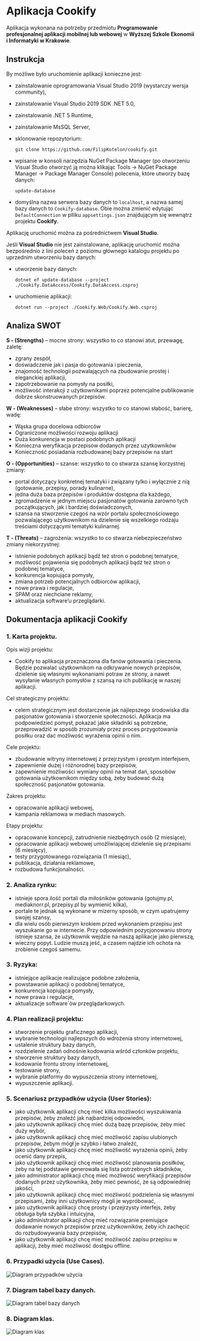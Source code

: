 # Aplikacja Cookify

Aplikacja wykonana na potrzeby przedmiotu **Programowanie profesjonalnej aplikacji mobilnej lub webowej** w **Wyższej Szkole Ekonomii i Informatyki w Krakowie**.


## Instrukcja

By możliwe było uruchomienie aplikacji konieczne jest:
  - zainstalowanie oprogramowania Visual Studio 2019 (wystarczy wersja community),
  - zainstalowanie Visual Studio 2019 SDK .NET 5.0,
  - zainstalowanie .NET 5 Runtime,
  - zainstalowanie MsSQL Server,
  - sklonowanie repozytorium:
              
        git clone https://github.com/FilipKotelon/cookify.git
  
  - wpisanie w konsoli narzędzia NuGet Package Manager (po otworzeniu Visual Studio otworzyć ją można klikając Tools -> NuGet Package Manager -> Package Manager Console) polecenia, które utworzy bazę danych:

        update-database
        
  - domyślna nazwa serwera bazy danych to `localhost`, a nazwa samej bazy danych to `Cookify-database`. Obie można zmienić edytując `DefaultConnection` w plliku `appsettings.json` znajdującym się wewnątrz projektu **Cookify**.

  Aplikację uruchomić można za pośrednictwem **Visual Studio**.
  
  Jeśli **Visual Studio** nie jest zainstalowane, aplikację uruchomić można bezpośrednio z lini poleceń z poziomu głównego katalogu projektu po uprzednim utworzeniu bazy danych:
   - utworzenie bazy danych:

         dotnet ef update-database --project ./Cookify.DataAccess/Cookify.DataAccess.csproj

   - uruchomienie aplikacji:
            
         dotnet run --project ./Cookify.Web/Cookify.Web.csproj

## Analiza SWOT

**S - (Strengths)** – mocne strony: wszystko to co stanowi atut, przewagę, zaletę:

 - zgrany zespół,
 - doświadczenie jak i pasja do gotowania i pieczenia,
 - znajomość technologii pozwalających na zbudowanie prostej i eleganckiej aplikacji,
 - zapotrzebowanie na pomysły na posiłki,
 - możliwość interakcji z użytkownikami poprzez potencjalne publikowanie dobrze skonstruowanych przepisów.

**W - (Weaknesses)** – słabe strony: wszystko to co stanowi słabość, barierę, wadę:

  - Wąska grupa docelowa odbiorców
  - Ograniczone możliwości rozwoju aplikacji
  - Duża konkurencja w postaci podobnych aplikacji
  - Konieczna weryfikacja przepisów dodanych przez użytkowników 
  - Konieczność posiadania rozbudowanej bazy przepisów na start


**O - (Opportunities)** – szanse: wszystko to co stwarza szansę korzystnej zmiany:

 - portal dotyczący konkretnej tematyki i związany tylko i wyłącznie z nią (gotowanie, przepisy, porady kulinarne),
 - jedna duża baza przepisów i produktów dostępna dla każdego,
 - zgromadzenie w jednym miejscu pasjonatów gotowania zarówno tych początkujących, jak i bardziej doświadczonych,
 - szansa na stworzenie czegoś na wzór portalu społecznościowego pozwalającego użytkownikom na dzielenie się wszelkiego rodzaju treściami dotyczącymi tematyki kulinarnej.

**T - (Threats)** – zagrożenia: wszystko to co stwarza niebezpieczeństwo zmiany niekorzystnej:

  - istnienie podobnych aplikacji bądź też stron o podobnej tematyce,
  - możliwość pojawienia się podobnych aplikacji bądź też stron o podobnej tematyce,
  - konkurencja kopiująca pomysły,
  - zmiana potrzeb potencjalnych odbiorców aplikacji,
  - nowe prawa i regulacje,
  - SPAM oraz niechciane reklamy,
  - aktualizacja software’u przeglądarki.


## Dokumentacja aplikacji Cookify

### 1. Karta projektu.

Opis wizji projektu:
   - Cookify to aplikacja przeznaczona dla fanów gotowania i pieczenia. Będzie pozwalać użytkownikom na odkrywanie nowych przepisów, dzielenie się własnymi wykonaniami potraw ze strony, a nawet wysyłanie własnych pomysłów z szansą na ich publikację w naszej aplikacji.

Cel strategiczny projektu:
   - celem strategicznym jest dostarczenie jak najlepszego środowiska dla pasjonatów gotowania i stworzenie społeczności. Aplikacja ma podpowiedzieć pomysł, pokazać jakie składniki są potrzebne, przeprowadzić w sposób zrozumiały przez proces przygotowania posiłku oraz dać możliwość wyrażenia opinii o nim.

Cele projektu:
  - zbudowanie witryny internetowej z przejrzystym i prostym interfejsem,
  - zapewnienie dużej i różnorodnej bazy przepisów,
  - zapewnienie możliwości wymiany opinii na temat dań, sposobów gotowania użytkownikom między sobą, żeby budować dużą społeczność pasjonatów gotowania.

Zakres projektu:
  - opracowanie aplikacji webowej,
  - kampania reklamowa w mediach masowych.

Etapy projektu:
  - opracowanie koncepcji, zatrudnienie niezbędnych osób (2 miesiące),
  - opracowanie aplikacji webowej umożliwiającej dzielenie się przepisami (6 miesięcy),
  - testy przygotowanego rozwiązania (1 miesiąc),
  - publikacja, działania reklamowe,
  - rozbudowa funkcjonalności.

### 2. Analiza rynku:

  - istnieje spora ilość portali dla miłośników gotowania (gotujmy.pl, mediaknorr.pl, przepisy.pl by wymienić kilka),
  - portale te jednak są wykonane w mizerny sposób, w czym upatrujemy swojej szansy,
  - dla wielu osób pierwszym krokiem przed wykonaniem przepisu jest wyszukanie go w internecie. Przy odpowiednim pozycjonowaniu strony istnieje szansa, że użytkownik wejdzie na naszą aplikacje jako pierwszą,
  - wieczny popyt. Ludzie muszą jeść, a czasem najdzie ich ochota na zrobienie czegoś samemu.

### 3. Ryzyka:

  - istniejące aplikacje realizujące podobne założenia,
  - powstawanie aplikacji o podobnej tematyce,
  - konkurencja kopiująca pomysły,
  - nowe prawa i regulacje,
  - aktualizacje software`ów przeglądarkowych.

### 4. Plan realizacji projektu:
  - stworzenie projektu graficznego aplikacji,
  - wybranie technologii najlepszych do wdrożenia strony internetowej,
  - ustalenie struktury bazy danych,
  - rozdzielenie zadań odnośnie kodowania wśród członków projektu,
  - stworzenie struktury bazy danych,
  - kodowanie frontu strony internetowej,
  - testowanie strony,
  - wybranie platformy do wypuszczenia strony internetowej,
  - wypuszczenie aplikacji.

### 5. Scenariusz przypadków użycia (User Stories):
    
  - jako użytkownik aplikacji chcę mieć kilka możliwości wyszukiwania przepisów, żeby znaleźć jak najbardziej odpowiedni,
  - jako użytkownik aplikacji chcę mieć dużą bazę przepisów, żeby mieć duży wybór,
  - jako użytkownik aplikacji chcę mieć możliwość zapisu ulubionych przepisów, żebym mógł je szybko i łatwo znaleźć,
  - jako użytkownik aplikacji chcę mieć możliwość wyrażenia opinii, żeby ocenić dany przepis,
  - jako użytkownik aplikacji chcę mieć możliwość planowania posiłków, żeby na tej podstawie generowała się lista potrzebnych składników,
  - jako administrator aplikacji chcę mieć możliwość weryfikacji przepisów dodanych przez użytkownika, żeby mieć pewność, że są odpowiedniej jakości,
  - jako użytkownik aplikacji chcę mieć możliwość podzielenia się własnymi przepisami, żeby inni użytkownicy mogli je wypróbować,
  - jako użytkownik aplikacji chcę prosty i przejrzysty interfejs, żeby obsługa była szybka i intuicyjna,
  - jako administrator aplikacji chcę mieć rozwiązanie premiujące dodawanie nowych przepisów przez użytkowników, żeby ich zachęcić do rozbudowywania bazy przepisów, 
  - jako użytkownik aplikacji chcę mieć możliwość zapisu przepisu w aplikacji, żeby mieć możliwość dostępu offline.

### 6. Przypadki użycia (Use Cases).
![Diagram przypadków użycia](./diagram-przypadkow-uzycia.png)
### 7. Diagram tabel bazy danych.
![Diagram tabel bazy danych](./diagram-bazy-danych.png)
### 8. Diagram klas.
![Diagram klas](./diagram-klas.png)
